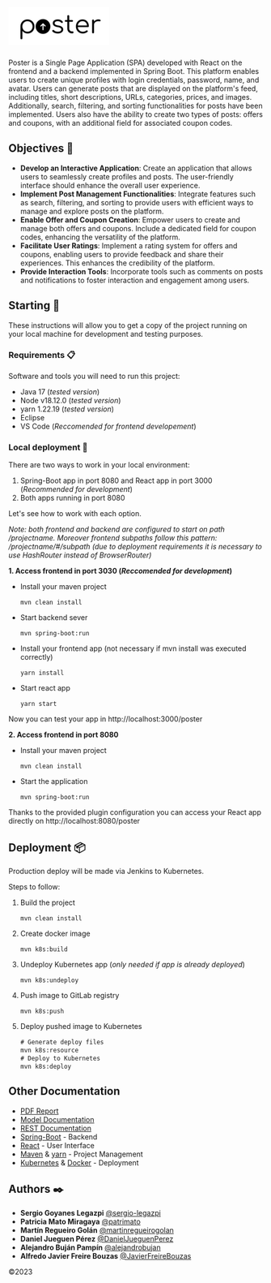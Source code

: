 # ![Poster](doc/img/logo.png)

Poster is a Single Page Application (SPA) developed with React on the frontend and a backend implemented in Spring Boot. This platform enables users to create unique profiles with login credentials, password, name, and avatar. Users can generate posts that are displayed on the platform's feed, including titles, short descriptions, URLs, categories, prices, and images. Additionally, search, filtering, and sorting functionalities for posts have been implemented. Users also have the ability to create two types of posts: offers and coupons, with an additional field for associated coupon codes.

## Objectives 🎯

* __Develop an Interactive Application__: Create an application that allows users to seamlessly create profiles and posts. The user-friendly interface should enhance the overall user experience.
* __Implement Post Management Functionalities__: Integrate features such as search, filtering, and sorting to provide users with efficient ways to manage and explore posts on the platform.
* __Enable Offer and Coupon Creation__: Empower users to create and manage both offers and coupons. Include a dedicated field for coupon codes, enhancing the versatility of the platform.
* __Facilitate User Ratings__: Implement a rating system for offers and coupons, enabling users to provide feedback and share their experiences. This enhances the credibility of the platform.
* __Provide Interaction Tools__: Incorporate tools such as comments on posts and notifications to foster interaction and engagement among users.

## Starting 🚀

These instructions will allow you to get a copy of the project running on your local machine for development and testing purposes.

### Requirements 📋

Software and tools you will need to run this project:
* Java 17 (_tested version_)
* Node v18.12.0 (_tested version_)
* yarn 1.22.19 (_tested version_)
* Eclipse
* VS Code (_Reccomended for frontend developement_)

### Local deployment 🔧

There are two ways to work in your local environment:

1. Spring-Boot app in port 8080 and React app in port 3000 (_Recommended for development_)
2. Both apps running in port 8080

Let's see how to work with each option.

_Note: both frontend and backend are configured to start on path /projectname. Moreover frontend subpaths follow this pattern: /projectname/#/subpath (due to deployment requirements it is necessary to use HashRouter instead of BrowserRouter)_

**1. Access frontend in port 3030 (_Reccomended for development_)**

* Install your maven project
    ```
    mvn clean install
    ```
* Start backend sever
    ```
    mvn spring-boot:run
    ```
* Install your frontend app (not necessary if mvn install was executed correctly)
    ```
    yarn install
    ```
* Start react app
    ```
    yarn start
    ```

Now you can test your app in http://localhost:3000/poster

**2. Access frontend in port 8080**

* Install your maven project
    ```
    mvn clean install
    ```
* Start the application
    ```
    mvn spring-boot:run
    ```
Thanks to the provided plugin configuration you can access your React app directly on http://localhost:8080/poster

## Deployment 📦
Production deploy will be made via Jenkins to Kubernetes.

Steps to follow:
1. Build the project
    ```
    mvn clean install
    ```
2. Create docker image
    ```
    mvn k8s:build
    ```
3. Undeploy Kubernetes app (_only needed if app is already deployed_)
    ```
    mvn k8s:undeploy
    ```
4. Push image to GitLab registry
    ```
    mvn k8s:push
    ```
5. Deploy pushed image to Kubernetes
    ```
    # Generate deploy files
    mvn k8s:resource
    # Deploy to Kubernetes
    mvn k8s:deploy
    ```

## Other Documentation

* [PDF Report](doc/report.pdf)
* [Model Documentation](doc/model.md)
* [REST Documentation](doc/rest.md)
* [Spring-Boot](https://spring.io/projects/spring-boot) - Backend
* [React](https://es.reactjs.org/) - User Interface
* [Maven](https://maven.apache.org/) & [yarn](https://yarnpkg.com/) - Project Management
* [Kubernetes](https://kubernetes.io/) & [Docker](https://www.docker.com/) - Deployment

## Authors ✒️

* **Sergio Goyanes Legazpi** [@sergio-legazpi](https://github.com/sergio-legazpi)
* **Patricia Mato Miragaya** [@patrimato](https://github.com/patrimato)
* **Martín Regueiro Golán** [@martinregueirogolan](https://github.com/martinregueirogolan)
* **Daniel Jueguen Pérez** [@DanielJueguenPerez](https://github.com/DanielJueguenPerez)
* **Alejandro Buján Pampín** [@alejandrobujan](https://github.com/alejandrobujan)
* **Alfredo Javier Freire Bouzas** [@JavierFreireBouzas](https://github.com/JavierFreireBouzas)

©2023
